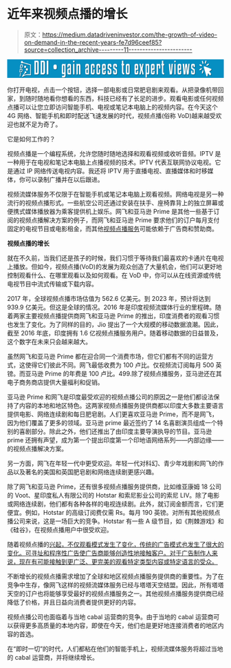 # 近年来视频点播的增长

> 原文：<https://medium.datadriveninvestor.com/the-growth-of-video-on-demand-in-the-recent-years-fe7d96ceef85?source=collection_archive---------11----------------------->

[![](img/7aa0409c1419889ecbba14b032ff721a.png)](http://www.track.datadriveninvestor.com/1B9E)

你打开电视，点击一个按钮，选择一部电影或日常肥皂剧来观看。从把录像机带回家，到随时随地看你想看的东西，科技已经有了长足的进步。观看电影或任何视频点播可以让您立即访问智能手机、电视或笔记本电脑上的视频内容。在今天这个 4G 网络、智能手机和即时配送飞速发展的时代，视频点播(俗称 VoD)越来越受欢迎也就不足为奇了。

它是如何工作的？

视频点播是一个编程系统，允许您随时随地选择和观看视频或收听音频。IPTV 是一种用于在电视和笔记本电脑上点播视频的技术。IPTV 代表互联网协议电视。它是通过 IP 网络传送电视内容。我还将 IPTV 用于直播电视、直播媒体和时移媒体，你可以录制广播并在以后跟进。

视频流媒体服务不仅限于在智能手机或笔记本电脑上观看视频。网络电视是另一种流行的视频点播形式。一些航空公司还通过安装在扶手、座椅靠背上的独立屏幕或便携式媒体播放器为乘客提供机上娱乐。网飞和亚马逊 Prime 是其他一些基于订阅的视频点播解决方案的例子，而网飞和亚马逊 Prime 要求他们的订户每月支付固定的电视节目或电影租金，而其他[视频点播服务](http://24framesdigital.com/What-we-do/Video-On-Demand.php)可能依赖于广告商和赞助商。

**视频点播的增长**

就在不久前，当我们还是孩子的时候，我们习惯于等待我们最喜欢的卡通片在电视上播放。但如今，视频点播(VoD)的发展为观众创造了大量机会，他们可以更好地控制观看什么、在哪里观看以及如何观看。在 VoD 中，你可以从在线资源或传统电视节目中流式传输或下载内容。

2017 年，全球视频点播市场估值为 562.6 亿美元。到 2023 年，预计将达到 939.9 亿美元。但这是全球的情况。2016 年是印度视频流媒体行业的里程碑。随着两家主要视频点播提供商网飞和亚马逊 Prime 的推出，印度消费者的观看习惯也发生了变化。为了同样的目的，Jio 提出了一个大规模的移动数据浪潮。因此，截至 2016 年底，印度拥有 1.6 亿视频点播服务用户。随着移动数据的日益普及，这个数字在未来只会越来越大。

虽然网飞和亚马逊 Prime 都在迎合同一个消费市场，但它们都有不同的运营方式，这使得它们彼此不同。网飞最低收费为 100 卢比。仅视频流订阅每月 500 英镑。而亚马逊 Prime 的年费是 100 卢比。499.除了视频点播服务，亚马逊还在其电子商务商店提供大量福利和促销。

亚马逊 Prime 和网飞是印度最受欢迎的视频点播公司的原因之一是他们都设法保持了内容的本地和地区特色。这两家视频点播服务提供商都以印度大多数主要语言提供电影、网络连续剧和每日肥皂剧。人们更喜欢亚马逊 Prime，而不是网飞，因为他们覆盖了更多的领域。亚马逊 prime 最近签约了 14 名喜剧演员组成一个特别的喜剧部分。除此之外，他们还推出了由印度主要导演执导的节目。亚马逊 prime 还拥有声望，成为第一个提出印度第一个印地语网络系列——内部边缘——的视频点播解决方案。

另一方面，网飞在年轻一代中更受欢迎。年轻一代对科幻、青少年戏剧和网飞的作品以及著名的美国和英国肥皂剧和网络连续剧更感兴趣。

除了网飞和亚马逊 Prime，还有很多视频点播服务提供商，比如维亚康姆 18 公司的 Voot、星印度私人有限公司的 Hotstar 和索尼影业公司的索尼 LIV。除了电影或网络连续剧，他们都有各种各样的电视连续剧。此外，就订阅金额而言，它们更便宜。例如，Hotstar 的高级订阅费仅需 Rs。每月 190 英镑。对所有其他视频点播公司来说，这是一场巨大的竞争。Hotstar 有一些 A 级节目，如《荆棘游戏》和《硅谷》，在视频点播用户中很受欢迎。

随着视频点播的[兴起，不仅观看模式发生了变化，传统的广告模式也发生了很大的变化。可寻址和程序性广告使广告商能够创造性地接触客户。对于广告制作人来说，现在有可能接触到更广泛、更完美的观看特定类型内容或特定语言的受众。](http://24framesdigital.com/Blogs/vod-the-rise-and-development.php)

不断增长的视频点播需求增加了全球和地区视频点播服务提供商的重要性。为了在竞争中生存，像网飞这样的视频流媒体服务已经与塔塔天空结盟。因此，所有塔塔天空的订户也将能够享受最好的视频点播服务之一。其他视频点播服务提供商已经降低了价格，并且日益向消费者提供更好的内容。

视频点播公司也面临着与当地 cabal 运营商的竞争。由于当地的 cabal 运营商可以获得更多高质量的本地内容，即使在今天，他们也是更好地连接消费者的地区内容的首选。

在“即时一切”的时代，人们都粘在他们的智能手机上，视频流媒体服务将超过当地的 cabal 运营商，并将继续增长。